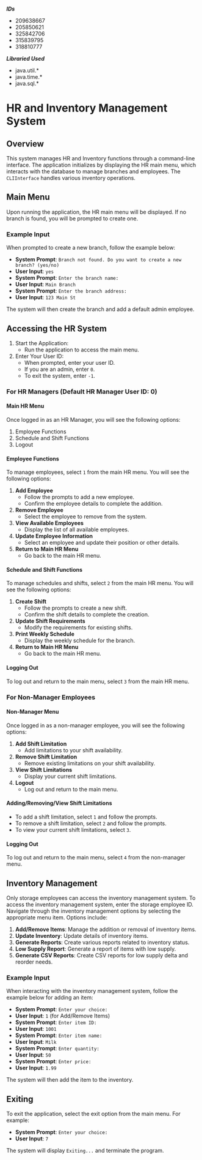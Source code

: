 ***IDs***
- 209638667
- 205850621
- 325842706
- 315839795
- 318810777

***Libraried Used***
- java.util.*
- java.time.*
- java.sql.*


# HR and Inventory Management System

## Overview

This system manages HR and Inventory functions through a command-line interface. The application initializes by displaying the HR main menu, which interacts with the database to manage branches and employees. The `CLIInterface` handles various inventory operations.

## Main Menu

Upon running the application, the HR main menu will be displayed. If no branch is found, you will be prompted to create one.

### Example Input

When prompted to create a new branch, follow the example below:

- **System Prompt**: `Branch not found. Do you want to create a new branch? (yes/no)`
- **User Input**: `yes`
- **System Prompt**: `Enter the branch name:`
- **User Input**: `Main Branch`
- **System Prompt**: `Enter the branch address:`
- **User Input**: `123 Main St`

The system will then create the branch and add a default admin employee.

## Accessing the HR System

1. Start the Application:
    - Run the application to access the main menu.
2. Enter Your User ID:
    - When prompted, enter your user ID.
    - If you are an admin, enter `0`.
    - To exit the system, enter `-1`.

### For HR Managers (Default HR Manager User ID: 0)

#### Main HR Menu

Once logged in as an HR Manager, you will see the following options:

1. Employee Functions
2. Schedule and Shift Functions
3. Logout

#### Employee Functions

To manage employees, select `1` from the main HR menu. You will see the following options:

1. **Add Employee**
    - Follow the prompts to add a new employee.
    - Confirm the employee details to complete the addition.
2. **Remove Employee**
    - Select the employee to remove from the system.
3. **View Available Employees**
    - Display the list of all available employees.
4. **Update Employee Information**
    - Select an employee and update their position or other details.
5. **Return to Main HR Menu**
    - Go back to the main HR menu.

#### Schedule and Shift Functions

To manage schedules and shifts, select `2` from the main HR menu. You will see the following options:

1. **Create Shift**
    - Follow the prompts to create a new shift.
    - Confirm the shift details to complete the creation.
2. **Update Shift Requirements**
    - Modify the requirements for existing shifts.
3. **Print Weekly Schedule**
    - Display the weekly schedule for the branch.
4. **Return to Main HR Menu**
    - Go back to the main HR menu.

#### Logging Out

To log out and return to the main menu, select `3` from the main HR menu.

### For Non-Manager Employees

#### Non-Manager Menu

Once logged in as a non-manager employee, you will see the following options:

1. **Add Shift Limitation**
    - Add limitations to your shift availability.
2. **Remove Shift Limitation**
    - Remove existing limitations on your shift availability.
3. **View Shift Limitations**
    - Display your current shift limitations.
4. **Logout**
    - Log out and return to the main menu.

#### Adding/Removing/View Shift Limitations

- To add a shift limitation, select `1` and follow the prompts.
- To remove a shift limitation, select `2` and follow the prompts.
- To view your current shift limitations, select `3`.

#### Logging Out

To log out and return to the main menu, select `4` from the non-manager menu.

## Inventory Management

Only storage employees can access the inventory management system. To access the inventory management system, enter the storage employee ID.
Navigate through the inventory management options by selecting the appropriate menu item. Options include:

1. **Add/Remove Items**: Manage the addition or removal of inventory items.
2. **Update Inventory**: Update details of inventory items.
3. **Generate Reports**: Create various reports related to inventory status.
4. **Low Supply Report**: Generate a report of items with low supply.
5. **Generate CSV Reports**: Create CSV reports for low supply delta and reorder needs.

### Example Input

When interacting with the inventory management system, follow the example below for adding an item:

- **System Prompt**: `Enter your choice:`
- **User Input**: `1` (for Add/Remove Items)
- **System Prompt**: `Enter item ID:`
- **User Input**: `1001`
- **System Prompt**: `Enter item name:`
- **User Input**: `Milk`
- **System Prompt**: `Enter quantity:`
- **User Input**: `50`
- **System Prompt**: `Enter price:`
- **User Input**: `1.99`

The system will then add the item to the inventory.

## Exiting

To exit the application, select the exit option from the main menu. For example:

- **System Prompt**: `Enter your choice:`
- **User Input**: `7`

The system will display `Exiting...` and terminate the program.

